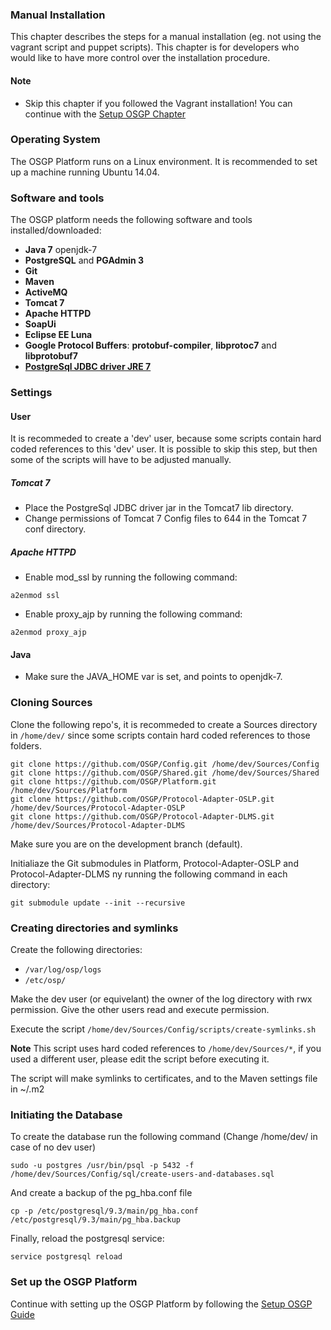 ### Manual Installation

This chapter describes the steps for a manual installation (eg. not using the vagrant script and puppet scripts). This  chapter is for developers who would like to have more control over the installation procedure.

#### Note
 - Skip this chapter if you followed the Vagrant installation! You can continue with the [Setup OSGP Chapter](./SetupOSGP.md)

### Operating System
The OSGP Platform runs on a Linux environment. It is recommended to set up a machine running Ubuntu 14.04.


### Software and tools

The OSGP platform needs the following software and tools installed/downloaded:
- **Java 7** openjdk-7
- **PostgreSQL** and **PGAdmin 3**
- **Git**
- **Maven**
- **ActiveMQ**
- **Tomcat 7**
- **Apache HTTPD**
- **SoapUi**
- **Eclipse EE Luna**
- **Google Protocol Buffers**: **protobuf-compiler**, **libprotoc7** and **libprotobuf7**
- **[PostgreSql JDBC driver JRE 7](https://jdbc.postgresql.org/download/postgresql-9.4.1209.jre7.jar)**

### Settings

#### User
It is recommeded to create a 'dev' user, because some scripts contain hard coded references to this 'dev' user. It is possible to skip this step, but then some of the scripts will have to be adjusted manually.

##### Tomcat 7
- Place the PostgreSql JDBC driver jar in the Tomcat7 lib directory.
- Change permissions of Tomcat 7 Config files to 644 in the Tomcat 7 conf directory.

##### Apache HTTPD
- Enable mod_ssl by running the following command: 
```shell
a2enmod ssl
```
- Enable proxy_ajp by running the following command: 
```shell
a2enmod proxy_ajp
```

#### Java
- Make sure the JAVA_HOME var is set, and points to openjdk-7.

### Cloning Sources
Clone the following repo's, it is recommeded to create a Sources directory in ```/home/dev/``` since some scripts contain hard coded references to those folders.
```shell
git clone https://github.com/OSGP/Config.git /home/dev/Sources/Config
git clone https://github.com/OSGP/Shared.git /home/dev/Sources/Shared
git clone https://github.com/OSGP/Platform.git /home/dev/Sources/Platform
git clone https://github.com/OSGP/Protocol-Adapter-OSLP.git /home/dev/Sources/Protocol-Adapter-OSLP
git clone https://github.com/OSGP/Protocol-Adapter-DLMS.git /home/dev/Sources/Protocol-Adapter-DLMS
```
Make sure you are on the development branch (default).

Initialiaze the Git submodules in Platform, Protocol-Adapter-OSLP and Protocol-Adapter-DLMS ny running the following command in each directory:
```shell
git submodule update --init --recursive
```

### Creating directories and symlinks
Create the following directories:
- ```/var/log/osp/logs```
- ```/etc/osp/```

Make the dev user (or equivelant) the owner of the log directory with rwx permission. Give the other users read and execute permission.

Execute the script ```/home/dev/Sources/Config/scripts/create-symlinks.sh```

****Note**** This script uses hard coded references to ```/home/dev/Sources/*```, if you used a different user, please edit the script before executing it.

The script will make symlinks to certificates, and to the Maven settings file in ~/.m2

### Initiating the Database
To create the database run the following command (Change /home/dev/ in case of no dev user)
```shell
sudo -u postgres /usr/bin/psql -p 5432 -f /home/dev/Sources/Config/sql/create-users-and-databases.sql
```

And create a backup of the pg_hba.conf file
```shell
cp -p /etc/postgresql/9.3/main/pg_hba.conf /etc/postgresql/9.3/main/pg_hba.backup
```

Finally, reload the postgresql service:
```shell
service postgresql reload
```

### Set up the OSGP Platform

Continue with setting up the OSGP Platform by following the [Setup OSGP Guide](http://documentation.opensmartgridplatform.org/Userguide/Installation/setupOSGP.html)


